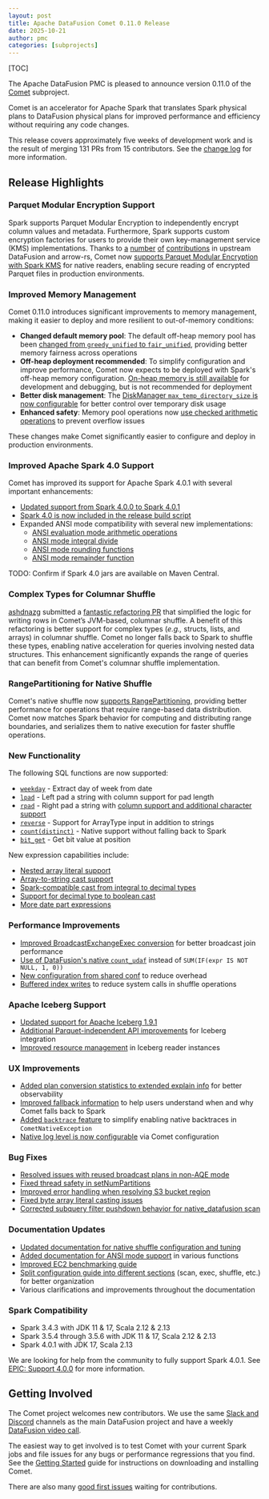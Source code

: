 ```yaml
---
layout: post
title: Apache DataFusion Comet 0.11.0 Release
date: 2025-10-21
author: pmc
categories: [subprojects]
---
```


<!--
{% comment %}
Licensed to the Apache Software Foundation (ASF) under one or more
contributor license agreements.  See the NOTICE file distributed with
this work for additional information regarding copyright ownership.
The ASF licenses this file to you under the Apache License, Version 2.0
(the "License"); you may not use this file except in compliance with
the License.  You may obtain a copy of the License at

http://www.apache.org/licenses/LICENSE-2.0

Unless required by applicable law or agreed to in writing, software
distributed under the License is distributed on an "AS IS" BASIS,
WITHOUT WARRANTIES OR CONDITIONS OF ANY KIND, either express or implied.
See the License for the specific language governing permissions and
limitations under the License.
{% endcomment %}
-->

[TOC]

The Apache DataFusion PMC is pleased to announce version 0.11.0 of the [Comet](https://datafusion.apache.org/comet/) subproject.

Comet is an accelerator for Apache Spark that translates Spark physical plans to DataFusion physical plans for
improved performance and efficiency without requiring any code changes.

This release covers approximately five weeks of development work and is the result of merging 131 PRs from 15
contributors. See the [change log] for more information.

[change log]: https://github.com/apache/datafusion-comet/blob/main/dev/changelog/0.11.0.md

## Release Highlights

### Parquet Modular Encryption Support

Spark supports Parquet Modular Encryption to independently encrypt column values and metadata. Furthermore, Spark supports custom encryption factories for users to provide their own key-management service (KMS) implementations. Thanks to [a](https://github.com/apache/arrow-rs/issues/7278) [number](https://github.com/apache/datafusion/issues/15216) [of](https://github.com/apache/datafusion/pull/16351) [contributions](https://github.com/apache/datafusion/pull/16779) in upstream DataFusion and arrow-rs, Comet now [supports Parquet Modular Encryption with Spark KMS](https://github.com/apache/datafusion-comet/pull/2447) for native readers, enabling secure reading of encrypted Parquet files in production environments.

### Improved Memory Management

Comet 0.11.0 introduces significant improvements to memory management, making it easier to deploy and more resilient to out-of-memory conditions:

- **Changed default memory pool**: The default off-heap memory pool has been [changed from `greedy_unified` to `fair_unified`](https://github.com/apache/datafusion-comet/pull/2526), providing better memory fairness across operations
- **Off-heap deployment recommended**: To simplify configuration and improve performance, Comet now expects to be deployed with Spark's off-heap memory configuration. [On-heap memory is still available](https://github.com/apache/datafusion-comet/pull/2554) for development and debugging, but is not recommended for deployment
- **Better disk management**: The [DiskManager `max_temp_directory_size` is now configurable](https://github.com/apache/datafusion-comet/pull/2479) for better control over temporary disk usage
- **Enhanced safety**: Memory pool operations now [use checked arithmetic operations](https://github.com/apache/datafusion-comet/pull/2455) to prevent overflow issues

These changes make Comet significantly easier to configure and deploy in production environments.

### Improved Apache Spark 4.0 Support

Comet has improved its support for Apache Spark 4.0.1 with several important enhancements:

- [Updated support from Spark 4.0.0 to Spark 4.0.1](https://github.com/apache/datafusion-comet/pull/2414)
- [Spark 4.0 is now included in the release build script](https://github.com/apache/datafusion-comet/pull/2514)
- Expanded ANSI mode compatibility with several new implementations:
  - [ANSI evaluation mode arithmetic operations](https://github.com/apache/datafusion-comet/pull/2136)
  - [ANSI mode integral divide](https://github.com/apache/datafusion-comet/pull/2421)
  - [ANSI mode rounding functions](https://github.com/apache/datafusion-comet/pull/2542)
  - [ANSI mode remainder function](https://github.com/apache/datafusion-comet/pull/2556)

TODO: Confirm if Spark 4.0 jars are available on Maven Central.

### Complex Types for Columnar Shuffle

[ashdnazg](https://github.com/ashdnazg) submitted a [fantastic refactoring PR](https://github.com/apache/datafusion-comet/pull/2571) that simplified the logic for writing rows in Comet’s JVM-based, columnar shuffle. A benefit of this refactoring is better support for complex types (*e.g.,* structs, lists, and arrays) in columnar shuffle. Comet no longer falls back to Spark to shuffle these types, enabling native acceleration for queries involving nested data structures. This enhancement significantly expands the range of queries that can benefit from Comet's columnar shuffle implementation.

### RangePartitioning for Native Shuffle

Comet's native shuffle now [supports RangePartitioning](https://github.com/apache/datafusion-comet/pull/2258), providing better performance for operations that require range-based data distribution. Comet now matches Spark behavior for computing and distributing range boundaries, and serializes them to native execution for faster shuffle operations.

### New Functionality

The following SQL functions are now supported:

- [`weekday`](https://github.com/apache/datafusion-comet/pull/2411) - Extract day of week from date
- [`lpad`](https://github.com/apache/datafusion-comet/pull/2102) - Left pad a string with column support for pad length
- [`rpad`](https://github.com/apache/datafusion-comet/pull/2099) - Right pad a string with [column support and additional character support](https://github.com/apache/datafusion-comet/pull/2436)
- [`reverse`](https://github.com/apache/datafusion-comet/pull/2481) - Support for ArrayType input in addition to strings
- [`count(distinct)`](https://github.com/apache/datafusion-comet/pull/2429) - Native support without falling back to Spark
- [`bit_get`](https://github.com/apache/datafusion-comet/pull/2466) - Get bit value at position

New expression capabilities include:

- [Nested array literal support](https://github.com/apache/datafusion-comet/pull/2181)
- [Array-to-string cast support](https://github.com/apache/datafusion-comet/pull/2425)
- [Spark-compatible cast from integral to decimal types](https://github.com/apache/datafusion-comet/pull/2472)
- [Support for decimal type to boolean cast](https://github.com/apache/datafusion-comet/pull/2490)
- [More date part expressions](https://github.com/apache/datafusion-comet/pull/2316)

### Performance Improvements

- [Improved BroadcastExchangeExec conversion](https://github.com/apache/datafusion-comet/pull/2417) for better broadcast join performance
- [Use of DataFusion's native `count_udaf`](https://github.com/apache/datafusion-comet/pull/2407) instead of `SUM(IF(expr IS NOT NULL, 1, 0))`
- [New configuration from shared conf](https://github.com/apache/datafusion-comet/pull/2402) to reduce overhead
- [Buffered index writes](https://github.com/apache/datafusion-comet/pull/2579) to reduce system calls in shuffle operations

### Apache Iceberg Support

- [Updated support for Apache Iceberg 1.9.1](https://github.com/apache/datafusion-comet/pull/2386)
- [Additional Parquet-independent API improvements](https://github.com/apache/datafusion-comet/pull/2442) for Iceberg integration
- [Improved resource management](https://github.com/apache/datafusion-comet/pull/2510) in Iceberg reader instances

### UX Improvements

- [Added plan conversion statistics to extended explain info](https://github.com/apache/datafusion-comet/pull/2412) for better observability
- [Improved fallback information](https://github.com/apache/datafusion-comet/pull/2450) to help users understand when and why Comet falls back to Spark
- [Added `backtrace` feature](https://github.com/apache/datafusion-comet/pull/2515) to simplify enabling native backtraces in `CometNativeException`
- [Native log level is now configurable](https://github.com/apache/datafusion-comet/pull/2379) via Comet configuration

### Bug Fixes

- [Resolved issues with reused broadcast plans in non-AQE mode](https://github.com/apache/datafusion-comet/pull/2398)
- [Fixed thread safety in setNumPartitions](https://github.com/apache/datafusion-comet/pull/2420)
- [Improved error handling when resolving S3 bucket region](https://github.com/apache/datafusion-comet/pull/2440)
- [Fixed byte array literal casting issues](https://github.com/apache/datafusion-comet/pull/2432)
- [Corrected subquery filter pushdown behavior for native_datafusion scan](https://github.com/apache/datafusion-comet/pull/2438)

### Documentation Updates

- [Updated documentation for native shuffle configuration and tuning](https://github.com/apache/datafusion-comet/pull/2487)
- [Added documentation for ANSI mode support](https://github.com/apache/datafusion-comet/pull/2496) in various functions
- [Improved EC2 benchmarking guide](https://github.com/apache/datafusion-comet/pull/2474)
- [Split configuration guide into different sections](https://github.com/apache/datafusion-comet/pull/2568) (scan, exec, shuffle, etc.) for better organization
- Various clarifications and improvements throughout the documentation

### Spark Compatibility

- Spark 3.4.3 with JDK 11 & 17, Scala 2.12 & 2.13
- Spark 3.5.4 through 3.5.6 with JDK 11 & 17, Scala 2.12 & 2.13
- Spark 4.0.1 with JDK 17, Scala 2.13

We are looking for help from the community to fully support Spark 4.0.1. See [EPIC: Support 4.0.0] for more information.

[EPIC: Support 4.0.0]: https://github.com/apache/datafusion-comet/issues/1637

## Getting Involved

The Comet project welcomes new contributors. We use the same [Slack and Discord] channels as the main DataFusion
project and have a weekly [DataFusion video call].

[Slack and Discord]: https://datafusion.apache.org/contributor-guide/communication.html#slack-and-discord
[DataFusion video call]: https://docs.google.com/document/d/1NBpkIAuU7O9h8Br5CbFksDhX-L9TyO9wmGLPMe0Plc8/edit?usp=sharing

The easiest way to get involved is to test Comet with your current Spark jobs and file issues for any bugs or
performance regressions that you find. See the [Getting Started] guide for instructions on downloading and installing
Comet.

[Getting Started]: https://datafusion.apache.org/comet/user-guide/installation.html

There are also many [good first issues] waiting for contributions.

[good first issues]: https://github.com/apache/datafusion-comet/contribute
